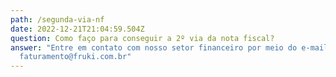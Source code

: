 ```yaml
---
path: /segunda-via-nf
date: 2022-12-21T21:04:59.504Z
question: Como faço para conseguir a 2º via da nota fiscal?
answer: "Entre em contato com nosso setor financeiro por meio do e-mail:
  faturamento@fruki.com.br"
---
```

